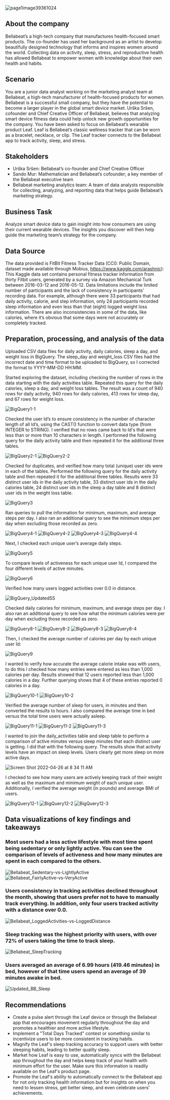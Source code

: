 ![page1image39361024](https://user-images.githubusercontent.com/102244119/163694373-be0fae51-2232-43de-b2ee-65b53334f875.png)


## About the company
Bellabeat’s a high-tech company that manufactures health-focused smart products. The co-founder has used her background as an artist to develop beautifully designed technology that informs and inspires women around the world. Collecting data on activity, sleep, stress, and reproductive health has allowed Bellabeat to empower women with knowledge about their own health and habits. 


## Scenario
You are a junior data analyst working on the marketing analyst team at Bellabeat, a high-tech manufacturer of health-focused products for women. Bellabeat is a successful small company, but they have the potential to become a larger player in the global smart device market. Urška Sršen, cofounder and Chief Creative Officer of Bellabeat, believes that analyzing smart device fitness data could help unlock new growth opportunities for the company. You have been asked to focus on Bellabeat’s wearable product Leaf. Leaf is Bellabeat’s classic wellness tracker that can be worn as a bracelet, necklace, or clip. The Leaf tracker connects to the Bellabeat app to track activity, sleep, and stress. 


## Stakeholders
* Urška Sršen: Bellabeat’s co-founder and Chief Creative Officer 
* Sando Mur: Mathematician and Bellabeat’s cofounder; a key member of the Bellabeat executive team 
* Bellabeat marketing analytics team: A team of data analysts responsible for collecting, analyzing, and reporting data that helps guide Bellabeat’s marketing strategy. 


## Business Task
Analyze smart device data to gain insight into how consumers are using their current wearable devices. The insights you discover will then help guide the marketing team’s strategy for the company. 


## Data Source
The data provided is FitBit Fitness Tracker Data (CC0: Public Domain, dataset made available through Mobius, https://www.kaggle.com/arashnic): This Kaggle data set contains personal fitness tracker information from thirty Fitbit users, generated by a survey via Amazon Mechanical Turk between 2016-03-12 and 2016-05-12. Data limitations include the limited number of participants and the lack of consistency in participants’ recording data. For example, although there were 33 participants that had daily activity, calorie, and step information, only 24 participants recorded sleep information and even less than that (eight) logged weight loss information. There are also inconsistencies in some of the data, like calories, where it’s obvious that some days were not accurately or completely tracked.


## Preparation, processing, and analysis of the data
Uploaded CSV data files for daily activity, daily calories, sleep a day, and weight loss in BigQuery. The sleep_day and weight_loss CSV files had the incorrect date and time format to be uploaded to BigQuery, so I corrected the format to YYYY-MM-DD HH:MM. 


Started exploring the dataset, including checking the number of rows in the data starting with the daily activities table. Repeated this query for the daily calories, sleep a day, and weight loss tables. The result was a count of 940 rows for daily activity, 940 rows for daily calories, 413 rows for sleep day, and 67 rows for weight loss.

![BigQuery1-1](https://user-images.githubusercontent.com/102244119/163735355-7619cd7c-2d35-4df0-a0a4-54345524c192.png)

Checked the user Id’s to ensure consistency in the number of character length of all Id’s, using the CAST() function to convert data type (from INTEGER to STRING). I verified that no rows came back to Id's that were less than or more than 10 characters in length. I performed the following query for the daily activity table and then repeated it for the additional three tables.

![BIgQuery2-1](https://user-images.githubusercontent.com/102244119/163735426-a010f001-c595-4d57-9dcf-34d83088b78b.png)
![BigQuery2-2](https://user-images.githubusercontent.com/102244119/163735429-b3e9b65f-3a82-4a4b-bcd3-f441a3515c5f.png)

Checked for duplicates, and verified how many total (unique) user ids were in each of the tables. Performed the following query for the daily activity table and then repeated it for the additional three tables. Results were 33 distinct user ids in the daily activity table, 33 distinct user ids in the daily calories table, 24 distinct user ids in the sleep a day table and 8 distinct user ids in the weight loss table.

![BigQuery3](https://user-images.githubusercontent.com/102244119/163735462-7dc91d3e-9788-4a83-aba4-eb1513516545.png)

Ran queries to pull the information for minimum, maximum, and average steps per day. I also ran an additional query to see the minimum steps per day when excluding those recorded as zero.

![BigQuery4-1](https://user-images.githubusercontent.com/102244119/163735593-7689b3f7-23ca-4efc-b0fb-1af5a2bd0232.png)
![BigQuery4-2](https://user-images.githubusercontent.com/102244119/163735596-e7dbfb24-d384-499c-99c1-529d9091f387.png)
![BigQuery4-3](https://user-images.githubusercontent.com/102244119/163735598-cd1c6625-2a56-449f-9e04-07b92df0379f.png)
![BigQuery4-4](https://user-images.githubusercontent.com/102244119/163735601-4dc42227-678d-410c-80a3-42d1da635eb8.png)

Next, I checked each unique user’s average daily steps.

![BigQuery5](https://user-images.githubusercontent.com/102244119/163735677-42332b38-5eaf-40dd-a446-37804fbe172d.png)

To compare levels of activeness for each unique user Id, I compared the four different levels of active minutes. 

![BigQuery6](https://user-images.githubusercontent.com/102244119/163735696-f9067e68-b31d-4b45-84e2-08abb19122c4.png)

Verified how many users logged activities over 0.0 in distance. 

![BigQuery_UpdatedSS](https://user-images.githubusercontent.com/102244119/165190698-717c5c3c-c2c1-4717-bf50-20a64ae2e731.png)

Checked daily calories for minimum, maximum, and average steps per day. I also ran an additional query to see how what the minimum calories were per day when excluding those recorded as zero.

![BigQuery8-1](https://user-images.githubusercontent.com/102244119/163735972-289fad28-087e-45cb-a0c5-ff9fc87de29a.png)
![BigQuery8-2](https://user-images.githubusercontent.com/102244119/163735975-f98c36e5-a088-4682-852a-ce3995868a86.png)
![BigQuery8-3](https://user-images.githubusercontent.com/102244119/163735978-a17aa6c9-8a47-4908-bec6-0eff1587ebcd.png)
![BigQuery8-4](https://user-images.githubusercontent.com/102244119/163735980-73f691a0-f8d7-4971-b0de-342d0b498e36.png)

Then, I checked the average number of calories per day by each unique user Id:

![BigQuery9](https://user-images.githubusercontent.com/102244119/163735995-1100256e-d745-46b1-b447-a21c8e3d1d46.png)

I wanted to verify how accurate the average calorie intake was with users, to do this I checked how many entries were entered as less than 1,000 calories per day. Results showed that 12 users reported less than 1,000 calories in a day. Further querying shows that 4 of these entries reported 0 calories in a day.

![BigQuery10-1](https://user-images.githubusercontent.com/102244119/163736044-1e9b7113-116b-4763-a4b4-cc3478d59ecd.png)
![BigQuery10-2](https://user-images.githubusercontent.com/102244119/163736050-23db1f9d-d075-4022-a56f-07406d632de4.png)

Verified the average number of sleep for users, in minutes and then converted the results to hours. I also compared the average time in bed versus the total time users were actually asleep.

![BigQuery11-1](https://user-images.githubusercontent.com/102244119/163736121-5ab0e116-ffea-4ab8-b1f9-e7e52e36e750.png)
![BigQuery11-2](https://user-images.githubusercontent.com/102244119/163736126-c88aec7b-ca62-4d1e-9244-6a660f2e23f1.png)
![BigQuery11-3](https://user-images.githubusercontent.com/102244119/163736129-2719a47f-ef0e-4cdc-a910-1444ae60a46d.png)

I wanted to join the daily_activities table and sleep table to perform a comparison of active minutes versus sleep minutes that each distinct user is getting. I did that with the following query. The results show that activity levels have an impact on sleep levels. Users clearly get more sleep on more active days.

![Screen Shot 2022-04-26 at 8 34 11 AM](https://user-images.githubusercontent.com/102244119/165311902-4dc76f84-1f64-4d04-9a01-e2bf86e67921.png)

I checked to see how many users are actively keeping track of their weight as well as the maximum and minimum weight of each unique user. Additionally, I verified the average weight (in pounds) and average BMI of users.

![BigQuery12-1](https://user-images.githubusercontent.com/102244119/163736172-c6ab34ac-66e0-481f-b424-16304e8646b3.png)
![BigQuery12-2](https://user-images.githubusercontent.com/102244119/163736175-dedda2dd-37a1-4aad-8dcb-81e93fa0031c.png)
![BigQuery12-3](https://user-images.githubusercontent.com/102244119/163736179-c6ce6490-b5ef-48d9-bff7-6c4c010088f5.png)


## Data visualizations of key findings and takeaways
### **Most users had a less active lifestyle with most time spent being sedentary or only lightly active. You can see the comparison of levels of activeness and how many minutes are spent in each compared to the others.**
![Bellabeat_Sedentary-vs-LightlyActive](https://user-images.githubusercontent.com/102244119/163734188-df4e1ea9-b270-4a82-a9ff-9ae3d5e73749.png)
![Bellabeat_FairlyActive-vs-VeryActive](https://user-images.githubusercontent.com/102244119/163734193-8ea13c32-99d4-43fc-b026-46aa5ce1296e.png)

### **Users consistency in tracking activities declined throughout the month, showing that users prefer not to have to manually track everything. In addition, only four users tracked activity with a distance over 0.0.**
![Bellabeat_LoggedActivities-vs-LoggedDistance](https://user-images.githubusercontent.com/102244119/163734211-b328929d-89d7-42e6-9831-d3d4e9762260.png)

### **Sleep tracking was the highest priority with users, with over 72% of users taking the time to track sleep.**
![Bellabeat_SleepTracking](https://user-images.githubusercontent.com/102244119/163734245-1e0630da-bf76-482b-af11-5f4ec3ec1b0c.png)

### **Users averaged an average of 6.99 hours (419.46 minutes) in bed, however of that time users spend an average of 39 minutes awake in bed.**
![Updated_BB_Sleep](https://user-images.githubusercontent.com/102244119/206936678-d3ae8acd-619d-4aed-9f53-dac3261a2047.png)

## Recommendations
- Create a pulse alert through the Leaf device or through the Bellabeat app that encourages movement regularly throughout the day and promotes a healthier and more active lifestyle.
- Implement a "Total Days Tracked" contest or something similar to incentivize users to be more consistent in tracking habits.
- Magnify the Leaf's sleep tracking accuracy to support users with better sleeping habits, leading to better quality sleep.
- Market how Leaf is easy to use, automatically syncs with the Bellabeat app throughout the day and helps keep track of your health with minimum effort for the user. Make sure this information is readily available on the Leaf's product page. 
- Promote the Leaf's ability to automatically connect to the Bellabeat app for not only tracking health information but for insights on when you need to lessen stress, get better sleep, and even celebrate users’ achievements. 
